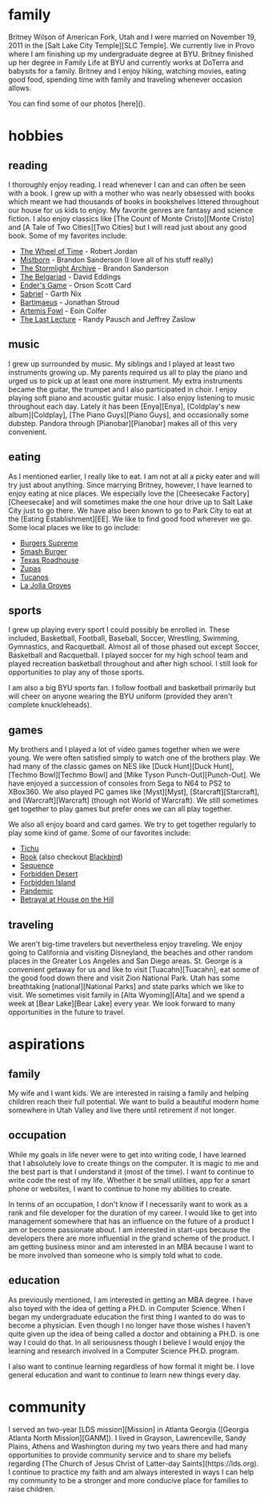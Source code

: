 
<h1 id='about-family'>family</h1>
Britney Wilson of American Fork, Utah and I were married on November 19, 2011 in
the [Salt Lake City Temple][SLC Temple]. We currently live
in Provo where I am finishing up my undergraduate degree at BYU. Britney
finished up her degree in Family Life at BYU and currently works at DoTerra and
babysits for a family. Britney and I enjoy hiking, watching movies, eating good
food, spending time with family and traveling whenever occasion allows. 

<p></p>
You can find some of our photos [here]().

<h1 id='about-hobbies'>hobbies</h1>

<h2 id='about-hobbies-reading'>reading</h2>
I thoroughly enjoy reading. I read whenever I can and can often be seen with a
book. I grew up with a mother who was nearly obsessed with books which meant we
had thousands of books in bookshelves littered throughout our house for us kids
to enjoy. My favorite genres are fantasy and science fiction. I also enjoy
classics like [The Count of Monte Cristo][Monte Cristo] and [A Tale of Two
Cities][Two Cities] but I will read just about any good book. Some of my
favorites include:

- [The Wheel of Time][THoT] - Robert Jordan
- [Mistborn][Mistborn] - Brandon Sanderson (I love all of his stuff really)
- [The Stormlight Archive][SA] - Brandon Sanderson
- [The Belgariad][Belgariad] - David Eddings
- [Ender's Game][Ender] - Orson Scott Card
- [Sabriel][Sabriel] - Garth Nix
- [Bartimaeus][Bartimaeus] - Jonathan Stroud
- [Artemis Fowl][AF] - Eoin Colfer
- [The Last Lecture][Lecture] - Randy Pausch and Jeffrey Zaslow

<h2 id='about-hobbies-music'>music</h2>
I grew up surrounded by music. My siblings and I played at least two instruments
growing up. My parents required us all to play the piano and urged us to pick up
at least one more instrument. My extra instruments became the guitar, the
trumpet and I also participated in choir. I enjoy playing soft piano and
acoustic guitar music. I also enjoy listening to music throughout each day.
Lately it has been [Enya][Enya], [Coldplay's new album][Coldplay], [The Piano
Guys][Piano Guys], and occasionally some dubstep. Pandora through
[Pianobar][Pianobar] makes all of this very convenient.

<h2 id='about-hobbies-eating'>eating</h2>
As I mentioned earlier, I really like to eat. I am not at all a picky eater and
will try just about anything. Since marrying Britney, however, I have learned to
enjoy eating at nice places. We especially love the [Cheesecake
Factory][Cheesecake] and will sometimes make the one hour drive up to Salt Lake
City just to go there. We have also been known to go to Park City to eat at the
[Eating Establishment][EE]. We like to find good food wherever we go. Some local
places we like to go include:

- [Burgers Supreme][BS]
- [Smash Burger][SB]
- [Texas Roadhouse][TR]
- [Zupas][Zupas]
- [Tucanos][Tucanos]
- [La Jolla Groves][JG]

<h2 id='about-hobbies-sports'>sports</h2>
I grew up playing every sport I could possibly be enrolled in. These included,
Basketball, Football, Baseball, Soccer, Wrestling, Swimming, Gymnastics, and
Racquetball. Almost all of those phased out except Soccer, Basketball and
Racquetball. I played soccer for my high school team and played recreation
basketball throughout and after high school. I still look for opportunities to
play any of those sports. 

I am also a big BYU sports fan. I follow football and basketball primarily but
will cheer on anyone wearing the BYU uniform (provided they aren't complete
knuckleheads).

<h2 id='about-hobbies-games'>games</h2>
My brothers and I played a lot of video games together when we were young. We
were often satisfied simply to watch one of the brothers play. We had many of the
classic games on NES like [Duck Hunt][Duck Hunt], [Techmo Bowl][Techmo Bowl] and
[Mike Tyson Punch-Out][Punch-Out]. We have enjoyed a succession of consoles from
Sega to N64 to PS2 to XBox360. We also played PC games like [Myst][Myst],
[Starcraft][Starcraft], and [Warcraft][Warcraft] (though not World of Warcraft).
We still sometimes get together to play games but prefer ones we can all play
together. 

We also all enjoy board and card games. We try to get together regularly to play
some kind of game. Some of our favorites include:

- [Tichu][Tichu]
- [Rook][Rook] (also checkout [Blackbird][Blackbird])
- [Sequence][Sequence]
- [Forbidden Desert][Forbidden Desert]
- [Forbidden Island][Forbidden Island]
- [Pandemic][Pandemic]
- [Betrayal at House on the Hill][Betrayal]

<h2 id='about-hobbies-traveling'>traveling</h2>
We aren't big-time travelers but nevertheless enjoy traveling. We enjoy going to
California and visiting Disneyland, the beaches and other random places in the
Greater Los Angeles and San Diego areas. St. George is a convenient getaway for
us and like to visit [Tuacahn][Tuacahn], eat some of the good food down there
and visit Zion National Park. Utah has some breathtaking [national][National
Parks] and state parks which we like to visit. We sometimes visit family in
[Alta Wyoming][Alta] and we spend a week at [Bear Lake][Bear Lake] every year.
We look forward to many opportunities in the future to travel.

<h1 id='about-aspirations'>aspirations</h1>

<h2 id='about-aspirations-family'>family</h2>
My wife and I want kids. We are interested in raising a family and helping
children reach their full potential. We want to build a beautiful modern home
somewhere in Utah Valley and live there until retirement if not longer.

<h2 id='about-aspirations-occupation'>occupation</h2>
While my goals in life never were to get into writing code, I have learned that
I absolutely love to create things on the computer. It is magic to me and the
best part is that I understand it (most of the time). I want to continue to
write code the rest of my life. Whether it be small utilities, app for a smart
phone or websites, I want to continue to hone my abilities to create. 

In terms of an occupation, I don't know if I necessarily want to work as a rank
and file developer for the duration of my career. I would like to get into
management somewhere that has an influence on the future of a product I am or
become passionate about. I am interested in start-ups because the developers
there are more influential in the grand scheme of the product. I am getting
business minor and am interested in an MBA because I want to be more involved
than someone who is simply told what to code.

<h2 id='about-aspirations-education'>education</h2>
As previously mentioned, I am interested in getting an MBA degree. I have also
toyed with the idea of getting a PH.D. in Computer Science. When I began my
undergraduate education the first thing I wanted to do was to become a
physician. Even though I no longer have those wishes I haven't quite given up
the idea of being called a doctor and obtaining a PH.D. is one way I could do
that.  In all seriousness though I believe I would enjoy the learning and
research involved in a Computer Science PH.D. program.

I also want to continue learning regardless of how formal it might be. I love
general education and want to continue to learn new things every day. 

<h1 id='about-community'>community</h1>
I served an two-year [LDS mission][Mission] in Atlanta Georgia ([Georgia Atlanta
North Mission][GANM]). I lived in Grayson, Lawrenceville, Sandy Plains, Athens
and Washington during my two years there and had many opportunities to provide
community service and to share my beliefs regarding [The Church of Jesus Christ
of Latter-day Saints](https://lds.org). I continue to practice my faith and am
always interested in ways I can help my community to be a stronger and more
conducive place for families to raise children.

[SLC Temple]: http://www.ldschurchtemples.com/
[Monte Cristo]: https://google.com
[Two Cities]: https://google.com
[THoT]: https://google.com
[Mistborn]:https://google.com
[SA]:https://google.com
[Belgariad]:https://google.com
[Ender]:https://google.com
[Sabriel]:https://google.com
[Bartimaeus]:https://google.com
[AF]:https://google.com
[Lecture]:https://google.com
[Enya]:https://google.com
[Coldplay]:https://google.com
[Piano Guys]:https://google.com
[Pianobar]:https://google.com
[Cheesecake]: https://google.com
[EE]: https://google.com
[BS]: https://google.com
[SB]: https://google.com
[TR]: https://google.com
[Zupas]: https://google.com
[Tucanos]: https://google.com
[JG]: https://google.com
[Duck Hunt]: https://google.com
[Techmo Bowl]: https://google.com
[Punch-Out]: https://google.com
[Myst]: https://google.com
[Starcraft]: https://google.com
[Warcraft]: https://google.com
[Tichu]: https://google.com
[Rook]: https://google.com
[Blackbird]: https://google.com
[Sequence]: https://google.com
[National Parks]: http://www.utah.com/nationalparks/
[Mission]: http://www.mission.net/en/main_missionfaq.html
[GANM]: http://missionhome.com/?missions=georgia-atlanta-north-mission
[Tuacahn]: https://google.com
[Alta]: https://google.com
[Bear Lake]: https://google.com
[Sequence]: https://google.com
[Forbidden Desert]: https://google.com
[Forbidden Island]: https://google.com
[Pandemic]: https://google.com
[Betrayal]: https://google.com
